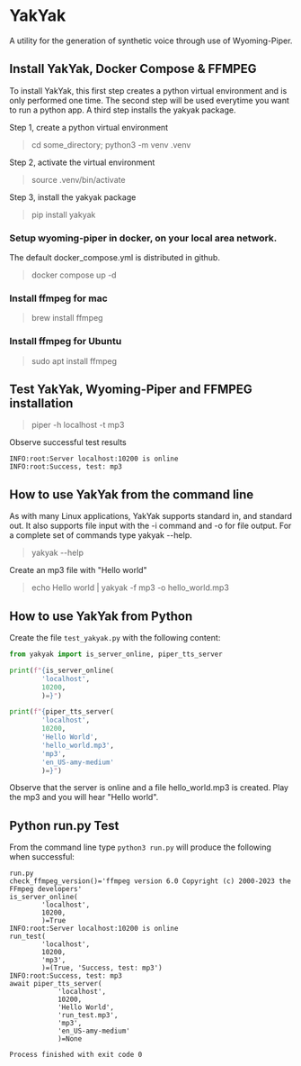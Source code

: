 # YakYak
A utility for the generation of synthetic voice through use of Wyoming-Piper.

## Install YakYak, Docker Compose & FFMPEG
To install YakYak, this first step creates a python virtual environment and is only performed one time. The second step 
will be used everytime you want to run a python app.  A third step installs the yakyak package.

Step 1, create a python virtual environment  
> cd some_directory; python3 -m venv .venv

Step 2, activate the virtual environment
> source .venv/bin/activate

Step 3, install the yakyak package
> pip install yakyak
 
### Setup wyoming-piper in docker, on your local area network.   
The default docker_compose.yml is distributed in github.  
> docker compose up -d
 
### Install ffmpeg for mac  
> brew install ffmpeg
 
### Install ffmpeg for Ubuntu  
> sudo apt install ffmpeg
 
## Test YakYak, Wyoming-Piper and FFMPEG installation
> piper -h localhost -t mp3
 
Observe successful test results  

```text
INFO:root:Server localhost:10200 is online
INFO:root:Success, test: mp3
```

## How to use YakYak from the command line
As with many Linux applications, YakYak supports standard in, and standard out. It also supports file input with the -i command and -o for file output. For a complete set of commands type yakyak --help.
> yakyak --help

Create an mp3 file with "Hello world"
> echo Hello world | yakyak -f mp3 -o hello_world.mp3


## How to use YakYak from Python
Create the file `test_yakyak.py` with the following content:  
```python
from yakyak import is_server_online, piper_tts_server

print(f"{is_server_online(
        'localhost', 
        10200, 
        )=}")

print(f"{piper_tts_server(
        'localhost', 
        10200, 
        'Hello World',
        'hello_world.mp3',
        'mp3',
        'en_US-amy-medium'
        )=}")
```
Observe that the server is online and a file hello_world.mp3 is created. Play the mp3 and you will hear "Hello world".

## Python run.py Test

From the command line type `python3 run.py` will produce the following when successful:

```text
run.py 
check_ffmpeg_version()='ffmpeg version 6.0 Copyright (c) 2000-2023 the FFmpeg developers'
is_server_online(
        'localhost', 
        10200, 
        )=True
INFO:root:Server localhost:10200 is online
run_test(
        'localhost', 
        10200, 
        'mp3',
        )=(True, 'Success, test: mp3')
INFO:root:Success, test: mp3
await piper_tts_server(
            'localhost', 
            10200, 
            'Hello World',
            'run_test.mp3',
            'mp3',
            'en_US-amy-medium'
            )=None

Process finished with exit code 0
```
